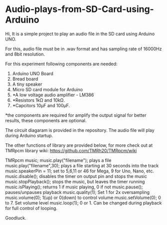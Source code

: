 # Audio-plays-from-SD-Card-using-Arduino

Hi,
It is a simple project to play an audio file in the SD card using Arduino UNO.

For this, audio file must be in .wav format and has sampling rate of 16000Hz and 8bit resolution.

For this experiment following components are needed:
1. Arduino UNO Board
2. Bread board
3. A tiny speaker
4. Micro SD card module for Arduino
5. *A low voltage audio amplifier - LM386
6. *Resistors 1kΩ and 10kΩ.
7. *Capcitors 10µF and 100µF.

*the components are required for amplify the output signal for better results, these components are optional.

The circuit diagaram is provided in the repository. The audio file will play during Arduino startup.

The other functions of library are provided below, for more check out at TMRpcm library wiki: https://github.com/TMRh20/TMRpcm/wiki

TMRpcm music;
music.play("filename");    plays a file
music.play("filename",30); plays a file starting at 30 seconds into the track
music.speakerPin = 11;     set to 5,6,11 or 46 for Mega, 9 for Uno, Nano, etc.
music.disable();           disables the timer on output pin and stops the music
music.stopPlayback();      stops the music, but leaves the timer running
music.isPlaying();         returns 1 if music playing, 0 if not
music.pause();             pauses/unpauses playback
music.quality(1);          Set 1 for 2x oversampling
music.volume(0);           1(up) or 0(down) to control volume
music.setVolume(0);        0 to 7. Set volume level
music.loop(1);             0 or 1. Can be changed during playback for full control of looping. 

Goodluck.
